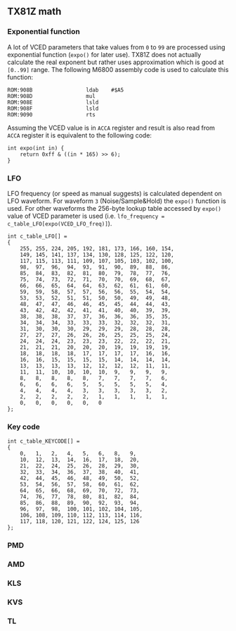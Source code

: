 ## TX81Z math

### Exponential function

A lot of VCED parameters that take values from `0` to `99` are processed using exponential function (`expo()` for later use). TX81Z does not actually calculate the real exponent but rather uses approximation which is good at `[0..99]` range. The following M6800 assembly code is used to calculate this function:

```
ROM:908B                 ldab    #$A5
ROM:908D                 mul
ROM:908E                 lsld
ROM:908F                 lsld
ROM:9090                 rts
```
Assuming the VCED value is in `ACCA` register and result is also read from `ACCA` register it is equivalent to the following code:

```
int expo(int in) {
    return 0xff & ((in * 165) >> 6);
}
```

### LFO

LFO frequency (or speed as manual suggests) is calculated dependent on LFO waveform. For waveform `3` (Noise/Sample&Hold) the `expo()` function is used. For other waveforms the 256-byte lookup table accessed by `expo()` value of VCED parameter is used (i.e. `lfo_frequency = c_table_LFO[expo(VCED_LFO_freq)]`). 

```
int c_table_LFO[] =
{
	255, 255, 224, 205, 192, 181, 173, 166, 160, 154, 
	149, 145, 141, 137, 134, 130, 128, 125, 122, 120, 
	117, 115, 113, 111, 109, 107, 105, 103, 102, 100, 
	98,  97,  96,  94,  93,  91,  90,  89,  88,  86,  
	85,  84,  83,  82,  81,  80,  79,  78,  77,  76,  
	75,  74,  73,  72,  71,  70,  70,  69,  68,  67,  
	66,  66,  65,  64,  64,  63,  62,  61,  61,  60,  
	59,  59,  58,  57,  57,  56,  56,  55,  54,  54,  
	53,  53,  52,  51,  51,  50,  50,  49,  49,  48,  
	48,  47,  47,  46,  46,  45,  45,  44,  44,  43,  
	43,  42,  42,  42,  41,  41,  40,  40,  39,  39,  
	38,  38,  38,  37,  37,  36,  36,  36,  35,  35,  
	34,  34,  34,  33,  33,  33,  32,  32,  32,  31,  
	31,  30,  30,  30,  29,  29,  29,  28,  28,  28,  
	27,  27,  27,  26,  26,  26,  25,  25,  25,  24,  
	24,  24,  24,  23,  23,  23,  22,  22,  22,  21,  
	21,  21,  21,  20,  20,  20,  19,  19,  19,  19,  
	18,  18,  18,  18,  17,  17,  17,  17,  16,  16,  
	16,  16,  15,  15,  15,  15,  14,  14,  14,  14,  
	13,  13,  13,  13,  12,  12,  12,  12,  11,  11,  
	11,  11,  10,  10,  10,  10,  9,   9,   9,   9,   
	8,   8,   8,   8,   8,   7,   7,   7,   7,   6,   
	6,   6,   6,   6,   5,   5,   5,   5,   5,   4,   
	4,   4,   4,   4,   3,   3,   3,   3,   3,   2,   
	2,   2,   2,   2,   2,   1,   1,   1,   1,   1,   
	0,   0,   0,   0,   0,   0
};
```

### Key code
```
int c_table_KEYCODE[] =
{
	0,   1,   2,   4,   5,   6,   8,   9,   
	10,  12,  13,  14,  16,  17,  18,  20,  
	21,  22,  24,  25,  26,  28,  29,  30,  
	32,  33,  34,  36,  37,  38,  40,  41,  
	42,  44,  45,  46,  48,  49,  50,  52,  
	53,  54,  56,  57,  58,  60,  61,  62,  
	64,  65,  66,  68,  69,  70,  72,  73,  
	74,  76,  77,  78,  80,  81,  82,  84,  
	85,  86,  88,  89,  90,  92,  93,  94,  
	96,  97,  98,  100, 101, 102, 104, 105, 
	106, 108, 109, 110, 112, 113, 114, 116, 
	117, 118, 120, 121, 122, 124, 125, 126
};
```				
### PMD

### AMD

### KLS

### KVS

### TL
